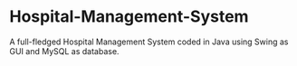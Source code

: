 # Hospital-Management-System
A full-fledged Hospital Management System coded in Java using Swing as GUI and MySQL as database.
